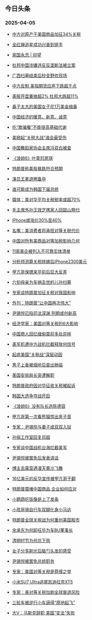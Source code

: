 ## 今日头条 
### 2025-04-05

+ [中方对原产于美国商品加征34%关税](https://www.toutiao.com/trending/7486747251386371625/%3Fcategory_name%3Dtopic_innerflow%26event_type%3Dhot_board%26log_pb%3D%257B%2522category_name%2522%253A%2522topic_innerflow%2522%252C%2522cluster_type%2522%253A%25222%2522%252C%2522enter_from%2522%253A%2522click_category%2522%252C%2522entrance_hotspot%2522%253A%2522outside%2522%252C%2522event_type%2522%253A%2522hot_board%2522%252C%2522hot_board_cluster_id%2522%253A%25227486747251386371625%2522%252C%2522hot_board_impr_id%2522%253A%252220250405001230CC01D45CCFE5BE5B39CF%2522%252C%2522jump_page%2522%253A%2522hot_board_page%2522%252C%2522location%2522%253A%2522news_hot_card%2522%252C%2522page_location%2522%253A%2522hot_board_page%2522%252C%2522rank%2522%253A%25221%2522%252C%2522source%2522%253A%2522trending_tab%2522%252C%2522style_id%2522%253A%252240132%2522%252C%2522title%2522%253A%2522%25E4%25B8%25AD%25E6%2596%25B9%25E5%25AF%25B9%25E5%258E%259F%25E4%25BA%25A7%25E4%25BA%258E%25E7%25BE%258E%25E5%259B%25BD%25E5%2595%2586%25E5%2593%2581%25E5%258A%25A0%25E5%25BE%258134%2525%25E5%2585%25B3%25E7%25A8%258E%2522%257D%26rank%3D1%26style_id%3D40132%26topic_id%3D7486747251386371625)

+ [全红婵追星成功兴奋到搓手](https://www.toutiao.com/trending/7488692367776727049/%3Fcategory_name%3Dtopic_innerflow%26event_type%3Dhot_board%26log_pb%3D%257B%2522category_name%2522%253A%2522topic_innerflow%2522%252C%2522cluster_type%2522%253A%25222%2522%252C%2522enter_from%2522%253A%2522click_category%2522%252C%2522entrance_hotspot%2522%253A%2522outside%2522%252C%2522event_type%2522%253A%2522hot_board%2522%252C%2522hot_board_cluster_id%2522%253A%25227488692367776727049%2522%252C%2522hot_board_impr_id%2522%253A%252220250405001230CC01D45CCFE5BE5B39CF%2522%252C%2522jump_page%2522%253A%2522hot_board_page%2522%252C%2522location%2522%253A%2522news_hot_card%2522%252C%2522page_location%2522%253A%2522hot_board_page%2522%252C%2522rank%2522%253A%25222%2522%252C%2522source%2522%253A%2522trending_tab%2522%252C%2522style_id%2522%253A%252240132%2522%252C%2522title%2522%253A%2522%25E5%2585%25A8%25E7%25BA%25A2%25E5%25A9%25B5%25E8%25BF%25BD%25E6%2598%259F%25E6%2588%2590%25E5%258A%259F%25E5%2585%25B4%25E5%25A5%258B%25E5%2588%25B0%25E6%2590%2593%25E6%2589%258B%2522%257D%26rank%3D2%26style_id%3D40132%26topic_id%3D7488692367776727049)

+ [家国永念 | 仰望](https://www.toutiao.com/article/7489367395778265611)

+ [杜邦中国涉嫌违反反垄断法被立案](https://www.toutiao.com/trending/7489426953875767332/%3Fcategory_name%3Dtopic_innerflow%26event_type%3Dhot_board%26log_pb%3D%257B%2522category_name%2522%253A%2522topic_innerflow%2522%252C%2522cluster_type%2522%253A%25222%2522%252C%2522enter_from%2522%253A%2522click_category%2522%252C%2522entrance_hotspot%2522%253A%2522outside%2522%252C%2522event_type%2522%253A%2522hot_board%2522%252C%2522hot_board_cluster_id%2522%253A%25227489426953875767332%2522%252C%2522hot_board_impr_id%2522%253A%252220250405001230CC01D45CCFE5BE5B39CF%2522%252C%2522jump_page%2522%253A%2522hot_board_page%2522%252C%2522location%2522%253A%2522news_hot_card%2522%252C%2522page_location%2522%253A%2522hot_board_page%2522%252C%2522rank%2522%253A%25224%2522%252C%2522source%2522%253A%2522trending_tab%2522%252C%2522style_id%2522%253A%252240132%2522%252C%2522title%2522%253A%2522%25E6%259D%259C%25E9%2582%25A6%25E4%25B8%25AD%25E5%259B%25BD%25E6%25B6%2589%25E5%25AB%258C%25E8%25BF%259D%25E5%258F%258D%25E5%258F%258D%25E5%259E%2584%25E6%2596%25AD%25E6%25B3%2595%25E8%25A2%25AB%25E7%25AB%258B%25E6%25A1%2588%2522%257D%26rank%3D4%26style_id%3D40132%26topic_id%3D7489426953875767332)

+ [广西扫墓结束后秒变野炊现场](https://www.toutiao.com/trending/7489374853041553417/%3Fcategory_name%3Dtopic_innerflow%26event_type%3Dhot_board%26log_pb%3D%257B%2522category_name%2522%253A%2522topic_innerflow%2522%252C%2522cluster_type%2522%253A%25226%2522%252C%2522enter_from%2522%253A%2522click_category%2522%252C%2522entrance_hotspot%2522%253A%2522outside%2522%252C%2522event_type%2522%253A%2522hot_board%2522%252C%2522hot_board_cluster_id%2522%253A%25227489374853041553417%2522%252C%2522hot_board_impr_id%2522%253A%252220250405001230CC01D45CCFE5BE5B39CF%2522%252C%2522jump_page%2522%253A%2522hot_board_page%2522%252C%2522location%2522%253A%2522news_hot_card%2522%252C%2522page_location%2522%253A%2522hot_board_page%2522%252C%2522rank%2522%253A%25225%2522%252C%2522source%2522%253A%2522trending_tab%2522%252C%2522style_id%2522%253A%252240132%2522%252C%2522title%2522%253A%2522%25E5%25B9%25BF%25E8%25A5%25BF%25E6%2589%25AB%25E5%25A2%2593%25E7%25BB%2593%25E6%259D%259F%25E5%2590%258E%25E7%25A7%2592%25E5%258F%2598%25E9%2587%258E%25E7%2582%258A%25E7%258E%25B0%25E5%259C%25BA%2522%257D%26rank%3D5%26style_id%3D40132%26topic_id%3D7489374853041553417)

+ [中方反制 美指期货应声下跌超千点](https://www.toutiao.com/trending/7489246361591070756/%3Fcategory_name%3Dtopic_innerflow%26event_type%3Dhot_board%26log_pb%3D%257B%2522category_name%2522%253A%2522topic_innerflow%2522%252C%2522cluster_type%2522%253A%25226%2522%252C%2522enter_from%2522%253A%2522click_category%2522%252C%2522entrance_hotspot%2522%253A%2522outside%2522%252C%2522event_type%2522%253A%2522hot_board%2522%252C%2522hot_board_cluster_id%2522%253A%25227489246361591070756%2522%252C%2522hot_board_impr_id%2522%253A%252220250405001230CC01D45CCFE5BE5B39CF%2522%252C%2522jump_page%2522%253A%2522hot_board_page%2522%252C%2522location%2522%253A%2522news_hot_card%2522%252C%2522page_location%2522%253A%2522hot_board_page%2522%252C%2522rank%2522%253A%25226%2522%252C%2522source%2522%253A%2522trending_tab%2522%252C%2522style_id%2522%253A%252240132%2522%252C%2522title%2522%253A%2522%25E4%25B8%25AD%25E6%2596%25B9%25E5%258F%258D%25E5%2588%25B6%2B%25E7%25BE%258E%25E6%258C%2587%25E6%259C%259F%25E8%25B4%25A7%25E5%25BA%2594%25E5%25A3%25B0%25E4%25B8%258B%25E8%25B7%258C%25E8%25B6%2585%25E5%258D%2583%25E7%2582%25B9%2522%257D%26rank%3D6%26style_id%3D40132%26topic_id%3D7489246361591070756)

+ [美股开盘重挫超2% 杜邦大跌超11%](https://www.toutiao.com/trending/7489451373482937883/%3Fcategory_name%3Dtopic_innerflow%26event_type%3Dhot_board%26log_pb%3D%257B%2522category_name%2522%253A%2522topic_innerflow%2522%252C%2522cluster_type%2522%253A%25222%2522%252C%2522enter_from%2522%253A%2522click_category%2522%252C%2522entrance_hotspot%2522%253A%2522outside%2522%252C%2522event_type%2522%253A%2522hot_board%2522%252C%2522hot_board_cluster_id%2522%253A%25227489451373482937883%2522%252C%2522hot_board_impr_id%2522%253A%252220250405001230CC01D45CCFE5BE5B39CF%2522%252C%2522jump_page%2522%253A%2522hot_board_page%2522%252C%2522location%2522%253A%2522news_hot_card%2522%252C%2522page_location%2522%253A%2522hot_board_page%2522%252C%2522rank%2522%253A%25227%2522%252C%2522source%2522%253A%2522trending_tab%2522%252C%2522style_id%2522%253A%252240132%2522%252C%2522title%2522%253A%2522%25E7%25BE%258E%25E8%2582%25A1%25E5%25BC%2580%25E7%259B%2598%25E9%2587%258D%25E6%258C%25AB%25E8%25B6%25852%2525%2B%25E6%259D%259C%25E9%2582%25A6%25E5%25A4%25A7%25E8%25B7%258C%25E8%25B6%258511%2525%2522%257D%26rank%3D7%26style_id%3D40132%26topic_id%3D7489451373482937883)

+ [鼻子太大的美国女子花1万美金缩鼻](https://www.toutiao.com/trending/7489430189177421874/%3Fcategory_name%3Dtopic_innerflow%26event_type%3Dhot_board%26log_pb%3D%257B%2522category_name%2522%253A%2522topic_innerflow%2522%252C%2522cluster_type%2522%253A%25226%2522%252C%2522enter_from%2522%253A%2522click_category%2522%252C%2522entrance_hotspot%2522%253A%2522outside%2522%252C%2522event_type%2522%253A%2522hot_board%2522%252C%2522hot_board_cluster_id%2522%253A%25227489430189177421874%2522%252C%2522hot_board_impr_id%2522%253A%252220250405001230CC01D45CCFE5BE5B39CF%2522%252C%2522jump_page%2522%253A%2522hot_board_page%2522%252C%2522location%2522%253A%2522news_hot_card%2522%252C%2522page_location%2522%253A%2522hot_board_page%2522%252C%2522rank%2522%253A%25228%2522%252C%2522source%2522%253A%2522trending_tab%2522%252C%2522style_id%2522%253A%252240132%2522%252C%2522title%2522%253A%2522%25E9%25BC%25BB%25E5%25AD%2590%25E5%25A4%25AA%25E5%25A4%25A7%25E7%259A%2584%25E7%25BE%258E%25E5%259B%25BD%25E5%25A5%25B3%25E5%25AD%2590%25E8%258A%25B11%25E4%25B8%2587%25E7%25BE%258E%25E9%2587%2591%25E7%25BC%25A9%25E9%25BC%25BB%2522%257D%26rank%3D8%26style_id%3D40132%26topic_id%3D7489430189177421874)

+ [中国经济的暖意、新意、诚意](https://www.toutiao.com/article/7489380159787647540)

+ [吃“欺骗餐”不能提高基础代谢](https://www.toutiao.com/trending/7489395569861853225/%3Fcategory_name%3Dtopic_innerflow%26event_type%3Dhot_board%26log_pb%3D%257B%2522category_name%2522%253A%2522topic_innerflow%2522%252C%2522cluster_type%2522%253A%25222%2522%252C%2522enter_from%2522%253A%2522click_category%2522%252C%2522entrance_hotspot%2522%253A%2522outside%2522%252C%2522event_type%2522%253A%2522hot_board%2522%252C%2522hot_board_cluster_id%2522%253A%25227489395569861853225%2522%252C%2522hot_board_impr_id%2522%253A%252220250405001230CC01D45CCFE5BE5B39CF%2522%252C%2522jump_page%2522%253A%2522hot_board_page%2522%252C%2522location%2522%253A%2522news_hot_card%2522%252C%2522page_location%2522%253A%2522hot_board_page%2522%252C%2522rank%2522%253A%252210%2522%252C%2522source%2522%253A%2522trending_tab%2522%252C%2522style_id%2522%253A%252240132%2522%252C%2522title%2522%253A%2522%25E5%2590%2583%25E2%2580%259C%25E6%25AC%25BA%25E9%25AA%2597%25E9%25A4%2590%25E2%2580%259D%25E4%25B8%258D%25E8%2583%25BD%25E6%258F%2590%25E9%25AB%2598%25E5%259F%25BA%25E7%25A1%2580%25E4%25BB%25A3%25E8%25B0%25A2%2522%257D%26rank%3D10%26style_id%3D40132%26topic_id%3D7489395569861853225)

+ [美掀起“关税大战”谁会最受伤](https://www.toutiao.com/trending/7489289928564543002/%3Fcategory_name%3Dtopic_innerflow%26event_type%3Dhot_board%26log_pb%3D%257B%2522category_name%2522%253A%2522topic_innerflow%2522%252C%2522cluster_type%2522%253A%252213%2522%252C%2522enter_from%2522%253A%2522click_category%2522%252C%2522entrance_hotspot%2522%253A%2522outside%2522%252C%2522event_type%2522%253A%2522hot_board%2522%252C%2522hot_board_cluster_id%2522%253A%25227489289928564543002%2522%252C%2522hot_board_impr_id%2522%253A%252220250405001230CC01D45CCFE5BE5B39CF%2522%252C%2522jump_page%2522%253A%2522hot_board_page%2522%252C%2522location%2522%253A%2522news_hot_card%2522%252C%2522page_location%2522%253A%2522hot_board_page%2522%252C%2522rank%2522%253A%252211%2522%252C%2522source%2522%253A%2522trending_tab%2522%252C%2522style_id%2522%253A%252240132%2522%252C%2522title%2522%253A%2522%25E7%25BE%258E%25E6%258E%2580%25E8%25B5%25B7%25E2%2580%259C%25E5%2585%25B3%25E7%25A8%258E%25E5%25A4%25A7%25E6%2588%2598%25E2%2580%259D%25E8%25B0%2581%25E4%25BC%259A%25E6%259C%2580%25E5%258F%2597%25E4%25BC%25A4%2522%257D%26rank%3D11%26style_id%3D40132%26topic_id%3D7489289928564543002)

+ [中国舞蹈家协会主席冯双白被查](https://www.toutiao.com/trending/7489444164942171674/%3Fcategory_name%3Dtopic_innerflow%26event_type%3Dhot_board%26log_pb%3D%257B%2522category_name%2522%253A%2522topic_innerflow%2522%252C%2522cluster_type%2522%253A%25225%2522%252C%2522enter_from%2522%253A%2522click_category%2522%252C%2522entrance_hotspot%2522%253A%2522outside%2522%252C%2522event_type%2522%253A%2522hot_board%2522%252C%2522hot_board_cluster_id%2522%253A%25227489444164942171674%2522%252C%2522hot_board_impr_id%2522%253A%252220250405001230CC01D45CCFE5BE5B39CF%2522%252C%2522jump_page%2522%253A%2522hot_board_page%2522%252C%2522location%2522%253A%2522news_hot_card%2522%252C%2522page_location%2522%253A%2522hot_board_page%2522%252C%2522rank%2522%253A%252212%2522%252C%2522source%2522%253A%2522trending_tab%2522%252C%2522style_id%2522%253A%252240132%2522%252C%2522title%2522%253A%2522%25E4%25B8%25AD%25E5%259B%25BD%25E8%2588%259E%25E8%25B9%2588%25E5%25AE%25B6%25E5%258D%258F%25E4%25BC%259A%25E4%25B8%25BB%25E5%25B8%25AD%25E5%2586%25AF%25E5%258F%258C%25E7%2599%25BD%25E8%25A2%25AB%25E6%259F%25A5%2522%257D%26rank%3D12%26style_id%3D40132%26topic_id%3D7489444164942171674)

+ [《浪姐6》叶童怼房琪](https://www.toutiao.com/trending/7488262051652616242/%3Fcategory_name%3Dtopic_innerflow%26event_type%3Dhot_board%26log_pb%3D%257B%2522category_name%2522%253A%2522topic_innerflow%2522%252C%2522cluster_type%2522%253A%25221%2522%252C%2522enter_from%2522%253A%2522click_category%2522%252C%2522entrance_hotspot%2522%253A%2522outside%2522%252C%2522event_type%2522%253A%2522hot_board%2522%252C%2522hot_board_cluster_id%2522%253A%25227488262051652616242%2522%252C%2522hot_board_impr_id%2522%253A%252220250405001230CC01D45CCFE5BE5B39CF%2522%252C%2522jump_page%2522%253A%2522hot_board_page%2522%252C%2522location%2522%253A%2522news_hot_card%2522%252C%2522page_location%2522%253A%2522hot_board_page%2522%252C%2522rank%2522%253A%252213%2522%252C%2522source%2522%253A%2522trending_tab%2522%252C%2522style_id%2522%253A%252240132%2522%252C%2522title%2522%253A%2522%25E3%2580%258A%25E6%25B5%25AA%25E5%25A7%25906%25E3%2580%258B%25E5%258F%25B6%25E7%25AB%25A5%25E6%2580%25BC%25E6%2588%25BF%25E7%2590%25AA%2522%257D%26rank%3D13%26style_id%3D40132%26topic_id%3D7488262051652616242)

+ [特朗普称美股暴跌符合预期](https://www.toutiao.com/trending/7489376864067177993/%3Fcategory_name%3Dtopic_innerflow%26event_type%3Dhot_board%26log_pb%3D%257B%2522category_name%2522%253A%2522topic_innerflow%2522%252C%2522cluster_type%2522%253A%25221%2522%252C%2522enter_from%2522%253A%2522click_category%2522%252C%2522entrance_hotspot%2522%253A%2522outside%2522%252C%2522event_type%2522%253A%2522hot_board%2522%252C%2522hot_board_cluster_id%2522%253A%25227489376864067177993%2522%252C%2522hot_board_impr_id%2522%253A%252220250405001230CC01D45CCFE5BE5B39CF%2522%252C%2522jump_page%2522%253A%2522hot_board_page%2522%252C%2522location%2522%253A%2522news_hot_card%2522%252C%2522page_location%2522%253A%2522hot_board_page%2522%252C%2522rank%2522%253A%252214%2522%252C%2522source%2522%253A%2522trending_tab%2522%252C%2522style_id%2522%253A%252240132%2522%252C%2522title%2522%253A%2522%25E7%2589%25B9%25E6%259C%2597%25E6%2599%25AE%25E7%25A7%25B0%25E7%25BE%258E%25E8%2582%25A1%25E6%259A%25B4%25E8%25B7%258C%25E7%25AC%25A6%25E5%2590%2588%25E9%25A2%2584%25E6%259C%259F%2522%257D%26rank%3D14%26style_id%3D40132%26topic_id%3D7489376864067177993)

+ [演员王冕退圈备孕](https://www.toutiao.com/trending/7489426252151947273/%3Fcategory_name%3Dtopic_innerflow%26event_type%3Dhot_board%26log_pb%3D%257B%2522category_name%2522%253A%2522topic_innerflow%2522%252C%2522cluster_type%2522%253A%25226%2522%252C%2522enter_from%2522%253A%2522click_category%2522%252C%2522entrance_hotspot%2522%253A%2522outside%2522%252C%2522event_type%2522%253A%2522hot_board%2522%252C%2522hot_board_cluster_id%2522%253A%25227489426252151947273%2522%252C%2522hot_board_impr_id%2522%253A%252220250405001230CC01D45CCFE5BE5B39CF%2522%252C%2522jump_page%2522%253A%2522hot_board_page%2522%252C%2522location%2522%253A%2522news_hot_card%2522%252C%2522page_location%2522%253A%2522hot_board_page%2522%252C%2522rank%2522%253A%252215%2522%252C%2522source%2522%253A%2522trending_tab%2522%252C%2522style_id%2522%253A%252240132%2522%252C%2522title%2522%253A%2522%25E6%25BC%2594%25E5%2591%2598%25E7%258E%258B%25E5%2586%2595%25E9%2580%2580%25E5%259C%2588%25E5%25A4%2587%25E5%25AD%2595%2522%257D%26rank%3D15%26style_id%3D40132%26topic_id%3D7489426252151947273)

+ [谁可能成为韩国下届总统](https://www.toutiao.com/trending/7489283301220470323/%3Fcategory_name%3Dtopic_innerflow%26event_type%3Dhot_board%26log_pb%3D%257B%2522category_name%2522%253A%2522topic_innerflow%2522%252C%2522cluster_type%2522%253A%25221%2522%252C%2522enter_from%2522%253A%2522click_category%2522%252C%2522entrance_hotspot%2522%253A%2522outside%2522%252C%2522event_type%2522%253A%2522hot_board%2522%252C%2522hot_board_cluster_id%2522%253A%25227489283301220470323%2522%252C%2522hot_board_impr_id%2522%253A%252220250405001230CC01D45CCFE5BE5B39CF%2522%252C%2522jump_page%2522%253A%2522hot_board_page%2522%252C%2522location%2522%253A%2522news_hot_card%2522%252C%2522page_location%2522%253A%2522hot_board_page%2522%252C%2522rank%2522%253A%252216%2522%252C%2522source%2522%253A%2522trending_tab%2522%252C%2522style_id%2522%253A%252240132%2522%252C%2522title%2522%253A%2522%25E8%25B0%2581%25E5%258F%25AF%25E8%2583%25BD%25E6%2588%2590%25E4%25B8%25BA%25E9%259F%25A9%25E5%259B%25BD%25E4%25B8%258B%25E5%25B1%258A%25E6%2580%25BB%25E7%25BB%259F%2522%257D%26rank%3D16%26style_id%3D40132%26topic_id%3D7489283301220470323)

+ [媒体：美对华平均关税税率或超70%](https://www.toutiao.com/trending/7489251098725830153/%3Fcategory_name%3Dtopic_innerflow%26event_type%3Dhot_board%26log_pb%3D%257B%2522category_name%2522%253A%2522topic_innerflow%2522%252C%2522cluster_type%2522%253A%25221%2522%252C%2522enter_from%2522%253A%2522click_category%2522%252C%2522entrance_hotspot%2522%253A%2522outside%2522%252C%2522event_type%2522%253A%2522hot_board%2522%252C%2522hot_board_cluster_id%2522%253A%25227489251098725830153%2522%252C%2522hot_board_impr_id%2522%253A%252220250405001230CC01D45CCFE5BE5B39CF%2522%252C%2522jump_page%2522%253A%2522hot_board_page%2522%252C%2522location%2522%253A%2522news_hot_card%2522%252C%2522page_location%2522%253A%2522hot_board_page%2522%252C%2522rank%2522%253A%252217%2522%252C%2522source%2522%253A%2522trending_tab%2522%252C%2522style_id%2522%253A%252240132%2522%252C%2522title%2522%253A%2522%25E5%25AA%2592%25E4%25BD%2593%25EF%25BC%259A%25E7%25BE%258E%25E5%25AF%25B9%25E5%258D%258E%25E5%25B9%25B3%25E5%259D%2587%25E5%2585%25B3%25E7%25A8%258E%25E7%25A8%258E%25E7%258E%2587%25E6%2588%2596%25E8%25B6%258570%2525%2522%257D%26rank%3D17%26style_id%3D40132%26topic_id%3D7489251098725830153)

+ [毛主席外孙王效芝携家人回韶山祭扫](https://www.toutiao.com/trending/7489163502855438373/%3Fcategory_name%3Dtopic_innerflow%26event_type%3Dhot_board%26log_pb%3D%257B%2522category_name%2522%253A%2522topic_innerflow%2522%252C%2522cluster_type%2522%253A%25220%2522%252C%2522enter_from%2522%253A%2522click_category%2522%252C%2522entrance_hotspot%2522%253A%2522outside%2522%252C%2522event_type%2522%253A%2522hot_board%2522%252C%2522hot_board_cluster_id%2522%253A%25227489163502855438373%2522%252C%2522hot_board_impr_id%2522%253A%252220250405001230CC01D45CCFE5BE5B39CF%2522%252C%2522jump_page%2522%253A%2522hot_board_page%2522%252C%2522location%2522%253A%2522news_hot_card%2522%252C%2522page_location%2522%253A%2522hot_board_page%2522%252C%2522rank%2522%253A%252218%2522%252C%2522source%2522%253A%2522trending_tab%2522%252C%2522style_id%2522%253A%252240132%2522%252C%2522title%2522%253A%2522%25E6%25AF%259B%25E4%25B8%25BB%25E5%25B8%25AD%25E5%25A4%2596%25E5%25AD%2599%25E7%258E%258B%25E6%2595%2588%25E8%258A%259D%25E6%2590%25BA%25E5%25AE%25B6%25E4%25BA%25BA%25E5%259B%259E%25E9%259F%25B6%25E5%25B1%25B1%25E7%25A5%25AD%25E6%2589%25AB%2522%257D%26rank%3D18%26style_id%3D40132%26topic_id%3D7489163502855438373)

+ [iPhone或涨价30%至40%](https://www.toutiao.com/trending/7488941311417417754/%3Fcategory_name%3Dtopic_innerflow%26event_type%3Dhot_board%26log_pb%3D%257B%2522category_name%2522%253A%2522topic_innerflow%2522%252C%2522cluster_type%2522%253A%25226%2522%252C%2522enter_from%2522%253A%2522click_category%2522%252C%2522entrance_hotspot%2522%253A%2522outside%2522%252C%2522event_type%2522%253A%2522hot_board%2522%252C%2522hot_board_cluster_id%2522%253A%25227488941311417417754%2522%252C%2522hot_board_impr_id%2522%253A%252220250405001230CC01D45CCFE5BE5B39CF%2522%252C%2522jump_page%2522%253A%2522hot_board_page%2522%252C%2522location%2522%253A%2522news_hot_card%2522%252C%2522page_location%2522%253A%2522hot_board_page%2522%252C%2522rank%2522%253A%252219%2522%252C%2522source%2522%253A%2522trending_tab%2522%252C%2522style_id%2522%253A%252240132%2522%252C%2522title%2522%253A%2522iPhone%25E6%2588%2596%25E6%25B6%25A8%25E4%25BB%25B730%2525%25E8%2587%25B340%2525%2522%257D%26rank%3D19%26style_id%3D40132%26topic_id%3D7488941311417417754)

+ [名嘴：美消费者将承担对等关税代价](https://www.toutiao.com/trending/7488573261589102604/%3Fcategory_name%3Dtopic_innerflow%26event_type%3Dhot_board%26log_pb%3D%257B%2522category_name%2522%253A%2522topic_innerflow%2522%252C%2522cluster_type%2522%253A%25226%2522%252C%2522enter_from%2522%253A%2522click_category%2522%252C%2522entrance_hotspot%2522%253A%2522outside%2522%252C%2522event_type%2522%253A%2522hot_board%2522%252C%2522hot_board_cluster_id%2522%253A%25227488573261589102604%2522%252C%2522hot_board_impr_id%2522%253A%252220250405001230CC01D45CCFE5BE5B39CF%2522%252C%2522jump_page%2522%253A%2522hot_board_page%2522%252C%2522location%2522%253A%2522news_hot_card%2522%252C%2522page_location%2522%253A%2522hot_board_page%2522%252C%2522rank%2522%253A%252220%2522%252C%2522source%2522%253A%2522trending_tab%2522%252C%2522style_id%2522%253A%252240132%2522%252C%2522title%2522%253A%2522%25E5%2590%258D%25E5%2598%25B4%25EF%25BC%259A%25E7%25BE%258E%25E6%25B6%2588%25E8%25B4%25B9%25E8%2580%2585%25E5%25B0%2586%25E6%2589%25BF%25E6%258B%2585%25E5%25AF%25B9%25E7%25AD%2589%25E5%2585%25B3%25E7%25A8%258E%25E4%25BB%25A3%25E4%25BB%25B7%2522%257D%26rank%3D20%26style_id%3D40132%26topic_id%3D7488573261589102604)

+ [中国对所有美商品对等加税影响几何](https://www.toutiao.com/trending/7489431477973683766/%3Fcategory_name%3Dtopic_innerflow%26event_type%3Dhot_board%26log_pb%3D%257B%2522category_name%2522%253A%2522topic_innerflow%2522%252C%2522cluster_type%2522%253A%252213%2522%252C%2522enter_from%2522%253A%2522click_category%2522%252C%2522entrance_hotspot%2522%253A%2522outside%2522%252C%2522event_type%2522%253A%2522hot_board%2522%252C%2522hot_board_cluster_id%2522%253A%25227489431477973683766%2522%252C%2522hot_board_impr_id%2522%253A%252220250405001230CC01D45CCFE5BE5B39CF%2522%252C%2522jump_page%2522%253A%2522hot_board_page%2522%252C%2522location%2522%253A%2522news_hot_card%2522%252C%2522page_location%2522%253A%2522hot_board_page%2522%252C%2522rank%2522%253A%252221%2522%252C%2522source%2522%253A%2522trending_tab%2522%252C%2522style_id%2522%253A%252240132%2522%252C%2522title%2522%253A%2522%25E4%25B8%25AD%25E5%259B%25BD%25E5%25AF%25B9%25E6%2589%2580%25E6%259C%2589%25E7%25BE%258E%25E5%2595%2586%25E5%2593%2581%25E5%25AF%25B9%25E7%25AD%2589%25E5%258A%25A0%25E7%25A8%258E%25E5%25BD%25B1%25E5%2593%258D%25E5%2587%25A0%25E4%25BD%2595%2522%257D%26rank%3D21%26style_id%3D40132%26topic_id%3D7489431477973683766)

+ [11家美企被列入不可靠实体清单](https://www.toutiao.com/trending/7489409136808037925/%3Fcategory_name%3Dtopic_innerflow%26event_type%3Dhot_board%26log_pb%3D%257B%2522category_name%2522%253A%2522topic_innerflow%2522%252C%2522cluster_type%2522%253A%25221%2522%252C%2522enter_from%2522%253A%2522click_category%2522%252C%2522entrance_hotspot%2522%253A%2522outside%2522%252C%2522event_type%2522%253A%2522hot_board%2522%252C%2522hot_board_cluster_id%2522%253A%25227489409136808037925%2522%252C%2522hot_board_impr_id%2522%253A%252220250405001230CC01D45CCFE5BE5B39CF%2522%252C%2522jump_page%2522%253A%2522hot_board_page%2522%252C%2522location%2522%253A%2522news_hot_card%2522%252C%2522page_location%2522%253A%2522hot_board_page%2522%252C%2522rank%2522%253A%252222%2522%252C%2522source%2522%253A%2522trending_tab%2522%252C%2522style_id%2522%253A%252240132%2522%252C%2522title%2522%253A%252211%25E5%25AE%25B6%25E7%25BE%258E%25E4%25BC%2581%25E8%25A2%25AB%25E5%2588%2597%25E5%2585%25A5%25E4%25B8%258D%25E5%258F%25AF%25E9%259D%25A0%25E5%25AE%259E%25E4%25BD%2593%25E6%25B8%2585%25E5%258D%2595%2522%257D%26rank%3D22%26style_id%3D40132%26topic_id%3D7489409136808037925)

+ [分析师测算关税转嫁后iPhone2300美元](https://www.toutiao.com/trending/7489357521291968523/%3Fcategory_name%3Dtopic_innerflow%26event_type%3Dhot_board%26log_pb%3D%257B%2522category_name%2522%253A%2522topic_innerflow%2522%252C%2522cluster_type%2522%253A%25226%2522%252C%2522enter_from%2522%253A%2522click_category%2522%252C%2522entrance_hotspot%2522%253A%2522outside%2522%252C%2522event_type%2522%253A%2522hot_board%2522%252C%2522hot_board_cluster_id%2522%253A%25227489357521291968523%2522%252C%2522hot_board_impr_id%2522%253A%252220250405001230CC01D45CCFE5BE5B39CF%2522%252C%2522jump_page%2522%253A%2522hot_board_page%2522%252C%2522location%2522%253A%2522news_hot_card%2522%252C%2522page_location%2522%253A%2522hot_board_page%2522%252C%2522rank%2522%253A%252223%2522%252C%2522source%2522%253A%2522trending_tab%2522%252C%2522style_id%2522%253A%252240132%2522%252C%2522title%2522%253A%2522%25E5%2588%2586%25E6%259E%2590%25E5%25B8%2588%25E6%25B5%258B%25E7%25AE%2597%25E5%2585%25B3%25E7%25A8%258E%25E8%25BD%25AC%25E5%25AB%2581%25E5%2590%258EiPhone2300%25E7%25BE%258E%25E5%2585%2583%2522%257D%26rank%3D23%26style_id%3D40132%26topic_id%3D7489357521291968523)

+ [甲亢哥保镖来华前后巨大反差](https://www.toutiao.com/trending/7488659587123101746/%3Fcategory_name%3Dtopic_innerflow%26event_type%3Dhot_board%26log_pb%3D%257B%2522category_name%2522%253A%2522topic_innerflow%2522%252C%2522cluster_type%2522%253A%25226%2522%252C%2522enter_from%2522%253A%2522click_category%2522%252C%2522entrance_hotspot%2522%253A%2522outside%2522%252C%2522event_type%2522%253A%2522hot_board%2522%252C%2522hot_board_cluster_id%2522%253A%25227488659587123101746%2522%252C%2522hot_board_impr_id%2522%253A%252220250405001230CC01D45CCFE5BE5B39CF%2522%252C%2522jump_page%2522%253A%2522hot_board_page%2522%252C%2522location%2522%253A%2522news_hot_card%2522%252C%2522page_location%2522%253A%2522hot_board_page%2522%252C%2522rank%2522%253A%252224%2522%252C%2522source%2522%253A%2522trending_tab%2522%252C%2522style_id%2522%253A%252240132%2522%252C%2522title%2522%253A%2522%25E7%2594%25B2%25E4%25BA%25A2%25E5%2593%25A5%25E4%25BF%259D%25E9%2595%2596%25E6%259D%25A5%25E5%258D%258E%25E5%2589%258D%25E5%2590%258E%25E5%25B7%25A8%25E5%25A4%25A7%25E5%258F%258D%25E5%25B7%25AE%2522%257D%26rank%3D24%26style_id%3D40132%26topic_id%3D7488659587123101746)

+ [六旬母亲为车祸去世的儿孙扫墓](https://www.toutiao.com/trending/7488928191705448474/%3Fcategory_name%3Dtopic_innerflow%26event_type%3Dhot_board%26log_pb%3D%257B%2522category_name%2522%253A%2522topic_innerflow%2522%252C%2522cluster_type%2522%253A%25226%2522%252C%2522enter_from%2522%253A%2522click_category%2522%252C%2522entrance_hotspot%2522%253A%2522outside%2522%252C%2522event_type%2522%253A%2522hot_board%2522%252C%2522hot_board_cluster_id%2522%253A%25227488928191705448474%2522%252C%2522hot_board_impr_id%2522%253A%252220250405001230CC01D45CCFE5BE5B39CF%2522%252C%2522jump_page%2522%253A%2522hot_board_page%2522%252C%2522location%2522%253A%2522news_hot_card%2522%252C%2522page_location%2522%253A%2522hot_board_page%2522%252C%2522rank%2522%253A%252225%2522%252C%2522source%2522%253A%2522trending_tab%2522%252C%2522style_id%2522%253A%252240132%2522%252C%2522title%2522%253A%2522%25E5%2585%25AD%25E6%2597%25AC%25E6%25AF%258D%25E4%25BA%25B2%25E4%25B8%25BA%25E8%25BD%25A6%25E7%25A5%25B8%25E5%258E%25BB%25E4%25B8%2596%25E7%259A%2584%25E5%2584%25BF%25E5%25AD%2599%25E6%2589%25AB%25E5%25A2%2593%2522%257D%26rank%3D25%26style_id%3D40132%26topic_id%3D7488928191705448474)

+ [专家谈特朗普加征关税对我国影响](https://www.toutiao.com/trending/7489297056817745444/%3Fcategory_name%3Dtopic_innerflow%26event_type%3Dhot_board%26log_pb%3D%257B%2522category_name%2522%253A%2522topic_innerflow%2522%252C%2522cluster_type%2522%253A%252213%2522%252C%2522enter_from%2522%253A%2522click_category%2522%252C%2522entrance_hotspot%2522%253A%2522outside%2522%252C%2522event_type%2522%253A%2522hot_board%2522%252C%2522hot_board_cluster_id%2522%253A%25227489297056817745444%2522%252C%2522hot_board_impr_id%2522%253A%252220250405001230CC01D45CCFE5BE5B39CF%2522%252C%2522jump_page%2522%253A%2522hot_board_page%2522%252C%2522location%2522%253A%2522news_hot_card%2522%252C%2522page_location%2522%253A%2522hot_board_page%2522%252C%2522rank%2522%253A%252226%2522%252C%2522source%2522%253A%2522trending_tab%2522%252C%2522style_id%2522%253A%252240132%2522%252C%2522title%2522%253A%2522%25E4%25B8%2593%25E5%25AE%25B6%25E8%25B0%2588%25E7%2589%25B9%25E6%259C%2597%25E6%2599%25AE%25E5%258A%25A0%25E5%25BE%2581%25E5%2585%25B3%25E7%25A8%258E%25E5%25AF%25B9%25E6%2588%2591%25E5%259B%25BD%25E5%25BD%25B1%25E5%2593%258D%2522%257D%26rank%3D26%26style_id%3D40132%26topic_id%3D7489297056817745444)

+ [外刊：特朗普“让中国再次伟大”](https://www.toutiao.com/trending/7489116644829495323/%3Fcategory_name%3Dtopic_innerflow%26event_type%3Dhot_board%26log_pb%3D%257B%2522category_name%2522%253A%2522topic_innerflow%2522%252C%2522cluster_type%2522%253A%25226%2522%252C%2522enter_from%2522%253A%2522click_category%2522%252C%2522entrance_hotspot%2522%253A%2522outside%2522%252C%2522event_type%2522%253A%2522hot_board%2522%252C%2522hot_board_cluster_id%2522%253A%25227489116644829495323%2522%252C%2522hot_board_impr_id%2522%253A%252220250405001230CC01D45CCFE5BE5B39CF%2522%252C%2522jump_page%2522%253A%2522hot_board_page%2522%252C%2522location%2522%253A%2522news_hot_card%2522%252C%2522page_location%2522%253A%2522hot_board_page%2522%252C%2522rank%2522%253A%252227%2522%252C%2522source%2522%253A%2522trending_tab%2522%252C%2522style_id%2522%253A%252240132%2522%252C%2522title%2522%253A%2522%25E5%25A4%2596%25E5%2588%258A%25EF%25BC%259A%25E7%2589%25B9%25E6%259C%2597%25E6%2599%25AE%25E2%2580%259C%25E8%25AE%25A9%25E4%25B8%25AD%25E5%259B%25BD%25E5%2586%258D%25E6%25AC%25A1%25E4%25BC%259F%25E5%25A4%25A7%25E2%2580%259D%2522%257D%26rank%3D27%26style_id%3D40132%26topic_id%3D7489116644829495323)

+ [尹锡悦已陷司法深渊 刑期或创新高](https://www.toutiao.com/trending/7489282814911942154/%3Fcategory_name%3Dtopic_innerflow%26event_type%3Dhot_board%26log_pb%3D%257B%2522category_name%2522%253A%2522topic_innerflow%2522%252C%2522cluster_type%2522%253A%25221%2522%252C%2522enter_from%2522%253A%2522click_category%2522%252C%2522entrance_hotspot%2522%253A%2522outside%2522%252C%2522event_type%2522%253A%2522hot_board%2522%252C%2522hot_board_cluster_id%2522%253A%25227489282814911942154%2522%252C%2522hot_board_impr_id%2522%253A%252220250405001230CC01D45CCFE5BE5B39CF%2522%252C%2522jump_page%2522%253A%2522hot_board_page%2522%252C%2522location%2522%253A%2522news_hot_card%2522%252C%2522page_location%2522%253A%2522hot_board_page%2522%252C%2522rank%2522%253A%252228%2522%252C%2522source%2522%253A%2522trending_tab%2522%252C%2522style_id%2522%253A%252240132%2522%252C%2522title%2522%253A%2522%25E5%25B0%25B9%25E9%2594%25A1%25E6%2582%25A6%25E5%25B7%25B2%25E9%2599%25B7%25E5%258F%25B8%25E6%25B3%2595%25E6%25B7%25B1%25E6%25B8%258A%2B%25E5%2588%2591%25E6%259C%259F%25E6%2588%2596%25E5%2588%259B%25E6%2596%25B0%25E9%25AB%2598%2522%257D%26rank%3D28%26style_id%3D40132%26topic_id%3D7489282814911942154)

+ [经济学家：美国对等关税的6大影响](https://www.toutiao.com/trending/7489406819845017114/%3Fcategory_name%3Dtopic_innerflow%26event_type%3Dhot_board%26log_pb%3D%257B%2522category_name%2522%253A%2522topic_innerflow%2522%252C%2522cluster_type%2522%253A%252213%2522%252C%2522enter_from%2522%253A%2522click_category%2522%252C%2522entrance_hotspot%2522%253A%2522outside%2522%252C%2522event_type%2522%253A%2522hot_board%2522%252C%2522hot_board_cluster_id%2522%253A%25227489406819845017114%2522%252C%2522hot_board_impr_id%2522%253A%252220250405001230CC01D45CCFE5BE5B39CF%2522%252C%2522jump_page%2522%253A%2522hot_board_page%2522%252C%2522location%2522%253A%2522news_hot_card%2522%252C%2522page_location%2522%253A%2522hot_board_page%2522%252C%2522rank%2522%253A%252229%2522%252C%2522source%2522%253A%2522trending_tab%2522%252C%2522style_id%2522%253A%252240132%2522%252C%2522title%2522%253A%2522%25E7%25BB%258F%25E6%25B5%258E%25E5%25AD%25A6%25E5%25AE%25B6%25EF%25BC%259A%25E7%25BE%258E%25E5%259B%25BD%25E5%25AF%25B9%25E7%25AD%2589%25E5%2585%25B3%25E7%25A8%258E%25E7%259A%25846%25E5%25A4%25A7%25E5%25BD%25B1%25E5%2593%258D%2522%257D%26rank%3D29%26style_id%3D40132%26topic_id%3D7489406819845017114)

+ [中国商人回忆缅甸震前多处异样](https://www.toutiao.com/trending/7489415231957975078/%3Fcategory_name%3Dtopic_innerflow%26event_type%3Dhot_board%26log_pb%3D%257B%2522category_name%2522%253A%2522topic_innerflow%2522%252C%2522cluster_type%2522%253A%25222%2522%252C%2522enter_from%2522%253A%2522click_category%2522%252C%2522entrance_hotspot%2522%253A%2522outside%2522%252C%2522event_type%2522%253A%2522hot_board%2522%252C%2522hot_board_cluster_id%2522%253A%25227489415231957975078%2522%252C%2522hot_board_impr_id%2522%253A%252220250405001230CC01D45CCFE5BE5B39CF%2522%252C%2522jump_page%2522%253A%2522hot_board_page%2522%252C%2522location%2522%253A%2522news_hot_card%2522%252C%2522page_location%2522%253A%2522hot_board_page%2522%252C%2522rank%2522%253A%252230%2522%252C%2522source%2522%253A%2522trending_tab%2522%252C%2522style_id%2522%253A%252240132%2522%252C%2522title%2522%253A%2522%25E4%25B8%25AD%25E5%259B%25BD%25E5%2595%2586%25E4%25BA%25BA%25E5%259B%259E%25E5%25BF%2586%25E7%25BC%2585%25E7%2594%25B8%25E9%259C%2587%25E5%2589%258D%25E5%25A4%259A%25E5%25A4%2584%25E5%25BC%2582%25E6%25A0%25B7%2522%257D%26rank%3D30%26style_id%3D40132%26topic_id%3D7489415231957975078)

+ [美军机遭中方战机拦截释放何信号](https://www.toutiao.com/trending/7489357313577324082/%3Fcategory_name%3Dtopic_innerflow%26event_type%3Dhot_board%26log_pb%3D%257B%2522category_name%2522%253A%2522topic_innerflow%2522%252C%2522cluster_type%2522%253A%252213%2522%252C%2522enter_from%2522%253A%2522click_category%2522%252C%2522entrance_hotspot%2522%253A%2522outside%2522%252C%2522event_type%2522%253A%2522hot_board%2522%252C%2522hot_board_cluster_id%2522%253A%25227489357313577324082%2522%252C%2522hot_board_impr_id%2522%253A%252220250405001230CC01D45CCFE5BE5B39CF%2522%252C%2522jump_page%2522%253A%2522hot_board_page%2522%252C%2522location%2522%253A%2522news_hot_card%2522%252C%2522page_location%2522%253A%2522hot_board_page%2522%252C%2522rank%2522%253A%252231%2522%252C%2522source%2522%253A%2522trending_tab%2522%252C%2522style_id%2522%253A%252240132%2522%252C%2522title%2522%253A%2522%25E7%25BE%258E%25E5%2586%259B%25E6%259C%25BA%25E9%2581%25AD%25E4%25B8%25AD%25E6%2596%25B9%25E6%2588%2598%25E6%259C%25BA%25E6%258B%25A6%25E6%2588%25AA%25E9%2587%258A%25E6%2594%25BE%25E4%25BD%2595%25E4%25BF%25A1%25E5%258F%25B7%2522%257D%26rank%3D31%26style_id%3D40132%26topic_id%3D7489357313577324082)

+ [起底美国“关税战”深层动因](https://www.toutiao.com/trending/7489403995945963059/%3Fcategory_name%3Dtopic_innerflow%26event_type%3Dhot_board%26log_pb%3D%257B%2522category_name%2522%253A%2522topic_innerflow%2522%252C%2522cluster_type%2522%253A%252213%2522%252C%2522enter_from%2522%253A%2522click_category%2522%252C%2522entrance_hotspot%2522%253A%2522outside%2522%252C%2522event_type%2522%253A%2522hot_board%2522%252C%2522hot_board_cluster_id%2522%253A%25227489403995945963059%2522%252C%2522hot_board_impr_id%2522%253A%252220250405001230CC01D45CCFE5BE5B39CF%2522%252C%2522jump_page%2522%253A%2522hot_board_page%2522%252C%2522location%2522%253A%2522news_hot_card%2522%252C%2522page_location%2522%253A%2522hot_board_page%2522%252C%2522rank%2522%253A%252232%2522%252C%2522source%2522%253A%2522trending_tab%2522%252C%2522style_id%2522%253A%252240132%2522%252C%2522title%2522%253A%2522%25E8%25B5%25B7%25E5%25BA%2595%25E7%25BE%258E%25E5%259B%25BD%25E2%2580%259C%25E5%2585%25B3%25E7%25A8%258E%25E6%2588%2598%25E2%2580%259D%25E6%25B7%25B1%25E5%25B1%2582%25E5%258A%25A8%25E5%259B%25A0%2522%257D%26rank%3D32%26style_id%3D40132%26topic_id%3D7489403995945963059)

+ [男子上香被烟呛后查出肺癌](https://www.toutiao.com/trending/7489315207229423626/%3Fcategory_name%3Dtopic_innerflow%26event_type%3Dhot_board%26log_pb%3D%257B%2522category_name%2522%253A%2522topic_innerflow%2522%252C%2522cluster_type%2522%253A%25220%2522%252C%2522enter_from%2522%253A%2522click_category%2522%252C%2522entrance_hotspot%2522%253A%2522outside%2522%252C%2522event_type%2522%253A%2522hot_board%2522%252C%2522hot_board_cluster_id%2522%253A%25227489315207229423626%2522%252C%2522hot_board_impr_id%2522%253A%252220250405001230CC01D45CCFE5BE5B39CF%2522%252C%2522jump_page%2522%253A%2522hot_board_page%2522%252C%2522location%2522%253A%2522news_hot_card%2522%252C%2522page_location%2522%253A%2522hot_board_page%2522%252C%2522rank%2522%253A%252233%2522%252C%2522source%2522%253A%2522trending_tab%2522%252C%2522style_id%2522%253A%252240132%2522%252C%2522title%2522%253A%2522%25E7%2594%25B7%25E5%25AD%2590%25E4%25B8%258A%25E9%25A6%2599%25E8%25A2%25AB%25E7%2583%259F%25E5%2591%259B%25E5%2590%258E%25E6%259F%25A5%25E5%2587%25BA%25E8%2582%25BA%25E7%2599%258C%2522%257D%26rank%3D33%26style_id%3D40132%26topic_id%3D7489315207229423626)

+ [美国安局局长突遭解职](https://www.toutiao.com/trending/7489458896034303525/%3Fcategory_name%3Dtopic_innerflow%26event_type%3Dhot_board%26log_pb%3D%257B%2522category_name%2522%253A%2522topic_innerflow%2522%252C%2522cluster_type%2522%253A%25222%2522%252C%2522enter_from%2522%253A%2522click_category%2522%252C%2522entrance_hotspot%2522%253A%2522outside%2522%252C%2522event_type%2522%253A%2522hot_board%2522%252C%2522hot_board_cluster_id%2522%253A%25227489458896034303525%2522%252C%2522hot_board_impr_id%2522%253A%252220250405001230CC01D45CCFE5BE5B39CF%2522%252C%2522jump_page%2522%253A%2522hot_board_page%2522%252C%2522location%2522%253A%2522news_hot_card%2522%252C%2522page_location%2522%253A%2522hot_board_page%2522%252C%2522rank%2522%253A%252234%2522%252C%2522source%2522%253A%2522trending_tab%2522%252C%2522style_id%2522%253A%252240132%2522%252C%2522title%2522%253A%2522%25E7%25BE%258E%25E5%259B%25BD%25E5%25AE%2589%25E5%25B1%2580%25E5%25B1%2580%25E9%2595%25BF%25E7%25AA%2581%25E9%2581%25AD%25E8%25A7%25A3%25E8%2581%258C%2522%257D%26rank%3D34%26style_id%3D40132%26topic_id%3D7489458896034303525)

+ [特朗普政府因对华征收关税被起诉](https://www.toutiao.com/trending/7489257300838845962/%3Fcategory_name%3Dtopic_innerflow%26event_type%3Dhot_board%26log_pb%3D%257B%2522category_name%2522%253A%2522topic_innerflow%2522%252C%2522cluster_type%2522%253A%25222%2522%252C%2522enter_from%2522%253A%2522click_category%2522%252C%2522entrance_hotspot%2522%253A%2522outside%2522%252C%2522event_type%2522%253A%2522hot_board%2522%252C%2522hot_board_cluster_id%2522%253A%25227489257300838845962%2522%252C%2522hot_board_impr_id%2522%253A%252220250405001230CC01D45CCFE5BE5B39CF%2522%252C%2522jump_page%2522%253A%2522hot_board_page%2522%252C%2522location%2522%253A%2522news_hot_card%2522%252C%2522page_location%2522%253A%2522hot_board_page%2522%252C%2522rank%2522%253A%252235%2522%252C%2522source%2522%253A%2522trending_tab%2522%252C%2522style_id%2522%253A%252240132%2522%252C%2522title%2522%253A%2522%25E7%2589%25B9%25E6%259C%2597%25E6%2599%25AE%25E6%2594%25BF%25E5%25BA%259C%25E5%259B%25A0%25E5%25AF%25B9%25E5%258D%258E%25E5%25BE%2581%25E6%2594%25B6%25E5%2585%25B3%25E7%25A8%258E%25E8%25A2%25AB%25E8%25B5%25B7%25E8%25AF%2589%2522%257D%26rank%3D35%26style_id%3D40132%26topic_id%3D7489257300838845962)

+ [韩国大选争夺战开启](https://www.toutiao.com/trending/7489281309198634505/%3Fcategory_name%3Dtopic_innerflow%26event_type%3Dhot_board%26log_pb%3D%257B%2522category_name%2522%253A%2522topic_innerflow%2522%252C%2522cluster_type%2522%253A%25221%2522%252C%2522enter_from%2522%253A%2522click_category%2522%252C%2522entrance_hotspot%2522%253A%2522outside%2522%252C%2522event_type%2522%253A%2522hot_board%2522%252C%2522hot_board_cluster_id%2522%253A%25227489281309198634505%2522%252C%2522hot_board_impr_id%2522%253A%252220250405001230CC01D45CCFE5BE5B39CF%2522%252C%2522jump_page%2522%253A%2522hot_board_page%2522%252C%2522location%2522%253A%2522news_hot_card%2522%252C%2522page_location%2522%253A%2522hot_board_page%2522%252C%2522rank%2522%253A%252236%2522%252C%2522source%2522%253A%2522trending_tab%2522%252C%2522style_id%2522%253A%252240132%2522%252C%2522title%2522%253A%2522%25E9%259F%25A9%25E5%259B%25BD%25E5%25A4%25A7%25E9%2580%2589%25E4%25BA%2589%25E5%25A4%25BA%25E6%2588%2598%25E5%25BC%2580%25E5%2590%25AF%2522%257D%26rank%3D36%26style_id%3D40132%26topic_id%3D7489281309198634505)

+ [《浪姐6》没有队长选陈德容](https://www.toutiao.com/trending/7488672205736706074/%3Fcategory_name%3Dtopic_innerflow%26event_type%3Dhot_board%26log_pb%3D%257B%2522category_name%2522%253A%2522topic_innerflow%2522%252C%2522cluster_type%2522%253A%25226%2522%252C%2522enter_from%2522%253A%2522click_category%2522%252C%2522entrance_hotspot%2522%253A%2522outside%2522%252C%2522event_type%2522%253A%2522hot_board%2522%252C%2522hot_board_cluster_id%2522%253A%25227488672205736706074%2522%252C%2522hot_board_impr_id%2522%253A%252220250405001230CC01D45CCFE5BE5B39CF%2522%252C%2522jump_page%2522%253A%2522hot_board_page%2522%252C%2522location%2522%253A%2522news_hot_card%2522%252C%2522page_location%2522%253A%2522hot_board_page%2522%252C%2522rank%2522%253A%252237%2522%252C%2522source%2522%253A%2522trending_tab%2522%252C%2522style_id%2522%253A%252240132%2522%252C%2522title%2522%253A%2522%25E3%2580%258A%25E6%25B5%25AA%25E5%25A7%25906%25E3%2580%258B%25E6%25B2%25A1%25E6%259C%2589%25E9%2598%259F%25E9%2595%25BF%25E9%2580%2589%25E9%2599%2588%25E5%25BE%25B7%25E5%25AE%25B9%2522%257D%26rank%3D37%26style_id%3D40132%26topic_id%3D7488672205736706074)

+ [甲亢哥第一次看熊猫惊出夹子音](https://www.toutiao.com/trending/7489042695894073353/%3Fcategory_name%3Dtopic_innerflow%26event_type%3Dhot_board%26log_pb%3D%257B%2522category_name%2522%253A%2522topic_innerflow%2522%252C%2522cluster_type%2522%253A%25222%2522%252C%2522enter_from%2522%253A%2522click_category%2522%252C%2522entrance_hotspot%2522%253A%2522outside%2522%252C%2522event_type%2522%253A%2522hot_board%2522%252C%2522hot_board_cluster_id%2522%253A%25227489042695894073353%2522%252C%2522hot_board_impr_id%2522%253A%252220250405001230CC01D45CCFE5BE5B39CF%2522%252C%2522jump_page%2522%253A%2522hot_board_page%2522%252C%2522location%2522%253A%2522news_hot_card%2522%252C%2522page_location%2522%253A%2522hot_board_page%2522%252C%2522rank%2522%253A%252238%2522%252C%2522source%2522%253A%2522trending_tab%2522%252C%2522style_id%2522%253A%252240132%2522%252C%2522title%2522%253A%2522%25E7%2594%25B2%25E4%25BA%25A2%25E5%2593%25A5%25E7%25AC%25AC%25E4%25B8%2580%25E6%25AC%25A1%25E7%259C%258B%25E7%2586%258A%25E7%258C%25AB%25E6%2583%258A%25E5%2587%25BA%25E5%25A4%25B9%25E5%25AD%2590%25E9%259F%25B3%2522%257D%26rank%3D38%26style_id%3D40132%26topic_id%3D7489042695894073353)

+ [专家：尹锡悦与妻子或双双入狱](https://www.toutiao.com/trending/7489349996240703030/%3Fcategory_name%3Dtopic_innerflow%26event_type%3Dhot_board%26log_pb%3D%257B%2522category_name%2522%253A%2522topic_innerflow%2522%252C%2522cluster_type%2522%253A%252213%2522%252C%2522enter_from%2522%253A%2522click_category%2522%252C%2522entrance_hotspot%2522%253A%2522outside%2522%252C%2522event_type%2522%253A%2522hot_board%2522%252C%2522hot_board_cluster_id%2522%253A%25227489349996240703030%2522%252C%2522hot_board_impr_id%2522%253A%252220250405001230CC01D45CCFE5BE5B39CF%2522%252C%2522jump_page%2522%253A%2522hot_board_page%2522%252C%2522location%2522%253A%2522news_hot_card%2522%252C%2522page_location%2522%253A%2522hot_board_page%2522%252C%2522rank%2522%253A%252239%2522%252C%2522source%2522%253A%2522trending_tab%2522%252C%2522style_id%2522%253A%252240132%2522%252C%2522title%2522%253A%2522%25E4%25B8%2593%25E5%25AE%25B6%25EF%25BC%259A%25E5%25B0%25B9%25E9%2594%25A1%25E6%2582%25A6%25E4%25B8%258E%25E5%25A6%25BB%25E5%25AD%2590%25E6%2588%2596%25E5%258F%258C%25E5%258F%258C%25E5%2585%25A5%25E7%258B%25B1%2522%257D%26rank%3D39%26style_id%3D40132%26topic_id%3D7489349996240703030)

+ [孙俪工作室回复邓超](https://www.toutiao.com/trending/7488938402755182603/%3Fcategory_name%3Dtopic_innerflow%26event_type%3Dhot_board%26log_pb%3D%257B%2522category_name%2522%253A%2522topic_innerflow%2522%252C%2522cluster_type%2522%253A%25226%2522%252C%2522enter_from%2522%253A%2522click_category%2522%252C%2522entrance_hotspot%2522%253A%2522outside%2522%252C%2522event_type%2522%253A%2522hot_board%2522%252C%2522hot_board_cluster_id%2522%253A%25227488938402755182603%2522%252C%2522hot_board_impr_id%2522%253A%252220250405001230CC01D45CCFE5BE5B39CF%2522%252C%2522jump_page%2522%253A%2522hot_board_page%2522%252C%2522location%2522%253A%2522news_hot_card%2522%252C%2522page_location%2522%253A%2522hot_board_page%2522%252C%2522rank%2522%253A%252240%2522%252C%2522source%2522%253A%2522trending_tab%2522%252C%2522style_id%2522%253A%252240132%2522%252C%2522title%2522%253A%2522%25E5%25AD%2599%25E4%25BF%25AA%25E5%25B7%25A5%25E4%25BD%259C%25E5%25AE%25A4%25E5%259B%259E%25E5%25A4%258D%25E9%2582%2593%25E8%25B6%2585%2522%257D%26rank%3D40%26style_id%3D40132%26topic_id%3D7488938402755182603)

+ [专家谈中国战机台海拦截美军](https://www.toutiao.com/trending/7489435855669431847/%3Fcategory_name%3Dtopic_innerflow%26event_type%3Dhot_board%26log_pb%3D%257B%2522category_name%2522%253A%2522topic_innerflow%2522%252C%2522cluster_type%2522%253A%252213%2522%252C%2522enter_from%2522%253A%2522click_category%2522%252C%2522entrance_hotspot%2522%253A%2522outside%2522%252C%2522event_type%2522%253A%2522hot_board%2522%252C%2522hot_board_cluster_id%2522%253A%25227489435855669431847%2522%252C%2522hot_board_impr_id%2522%253A%252220250405001230CC01D45CCFE5BE5B39CF%2522%252C%2522jump_page%2522%253A%2522hot_board_page%2522%252C%2522location%2522%253A%2522news_hot_card%2522%252C%2522page_location%2522%253A%2522hot_board_page%2522%252C%2522rank%2522%253A%252241%2522%252C%2522source%2522%253A%2522trending_tab%2522%252C%2522style_id%2522%253A%252240132%2522%252C%2522title%2522%253A%2522%25E4%25B8%2593%25E5%25AE%25B6%25E8%25B0%2588%25E4%25B8%25AD%25E5%259B%25BD%25E6%2588%2598%25E6%259C%25BA%25E5%258F%25B0%25E6%25B5%25B7%25E6%258B%25A6%25E6%2588%25AA%25E7%25BE%258E%25E5%2586%259B%2522%257D%26rank%3D41%26style_id%3D40132%26topic_id%3D7489435855669431847)

+ [尹锡悦被罢免后发表讲话](https://www.toutiao.com/trending/7489319427125841459/%3Fcategory_name%3Dtopic_innerflow%26event_type%3Dhot_board%26log_pb%3D%257B%2522category_name%2522%253A%2522topic_innerflow%2522%252C%2522cluster_type%2522%253A%25222%2522%252C%2522enter_from%2522%253A%2522click_category%2522%252C%2522entrance_hotspot%2522%253A%2522outside%2522%252C%2522event_type%2522%253A%2522hot_board%2522%252C%2522hot_board_cluster_id%2522%253A%25227489319427125841459%2522%252C%2522hot_board_impr_id%2522%253A%252220250405001230CC01D45CCFE5BE5B39CF%2522%252C%2522jump_page%2522%253A%2522hot_board_page%2522%252C%2522location%2522%253A%2522news_hot_card%2522%252C%2522page_location%2522%253A%2522hot_board_page%2522%252C%2522rank%2522%253A%252242%2522%252C%2522source%2522%253A%2522trending_tab%2522%252C%2522style_id%2522%253A%252240132%2522%252C%2522title%2522%253A%2522%25E5%25B0%25B9%25E9%2594%25A1%25E6%2582%25A6%25E8%25A2%25AB%25E7%25BD%25A2%25E5%2585%258D%25E5%2590%258E%25E5%258F%2591%25E8%25A1%25A8%25E8%25AE%25B2%25E8%25AF%259D%2522%257D%26rank%3D42%26style_id%3D40132%26topic_id%3D7489319427125841459)

+ [博主去露营遇漫天黄沙飞舞](https://www.toutiao.com/trending/7489415200412614665/%3Fcategory_name%3Dtopic_innerflow%26event_type%3Dhot_board%26log_pb%3D%257B%2522category_name%2522%253A%2522topic_innerflow%2522%252C%2522cluster_type%2522%253A%25226%2522%252C%2522enter_from%2522%253A%2522click_category%2522%252C%2522entrance_hotspot%2522%253A%2522outside%2522%252C%2522event_type%2522%253A%2522hot_board%2522%252C%2522hot_board_cluster_id%2522%253A%25227489415200412614665%2522%252C%2522hot_board_impr_id%2522%253A%252220250405001230CC01D45CCFE5BE5B39CF%2522%252C%2522jump_page%2522%253A%2522hot_board_page%2522%252C%2522location%2522%253A%2522news_hot_card%2522%252C%2522page_location%2522%253A%2522hot_board_page%2522%252C%2522rank%2522%253A%252243%2522%252C%2522source%2522%253A%2522trending_tab%2522%252C%2522style_id%2522%253A%252240132%2522%252C%2522title%2522%253A%2522%25E5%258D%259A%25E4%25B8%25BB%25E5%258E%25BB%25E9%259C%25B2%25E8%2590%25A5%25E9%2581%2587%25E6%25BC%25AB%25E5%25A4%25A9%25E9%25BB%2584%25E6%25B2%2599%25E9%25A3%259E%25E8%2588%259E%2522%257D%26rank%3D43%26style_id%3D40132%26topic_id%3D7489415200412614665)

+ [16亿美元的反华宣传被甲亢哥干翻](https://www.toutiao.com/trending/7489062109041590310/%3Fcategory_name%3Dtopic_innerflow%26event_type%3Dhot_board%26log_pb%3D%257B%2522category_name%2522%253A%2522topic_innerflow%2522%252C%2522cluster_type%2522%253A%25222%2522%252C%2522enter_from%2522%253A%2522click_category%2522%252C%2522entrance_hotspot%2522%253A%2522outside%2522%252C%2522event_type%2522%253A%2522hot_board%2522%252C%2522hot_board_cluster_id%2522%253A%25227489062109041590310%2522%252C%2522hot_board_impr_id%2522%253A%252220250405001230CC01D45CCFE5BE5B39CF%2522%252C%2522jump_page%2522%253A%2522hot_board_page%2522%252C%2522location%2522%253A%2522news_hot_card%2522%252C%2522page_location%2522%253A%2522hot_board_page%2522%252C%2522rank%2522%253A%252244%2522%252C%2522source%2522%253A%2522trending_tab%2522%252C%2522style_id%2522%253A%252240132%2522%252C%2522title%2522%253A%252216%25E4%25BA%25BF%25E7%25BE%258E%25E5%2585%2583%25E7%259A%2584%25E5%258F%258D%25E5%258D%258E%25E5%25AE%25A3%25E4%25BC%25A0%25E8%25A2%25AB%25E7%2594%25B2%25E4%25BA%25A2%25E5%2593%25A5%25E5%25B9%25B2%25E7%25BF%25BB%2522%257D%26rank%3D44%26style_id%3D40132%26topic_id%3D7489062109041590310)

+ [特朗普围堵中国商品 企业如何应对](https://www.toutiao.com/trending/7488926823246594060/%3Fcategory_name%3Dtopic_innerflow%26event_type%3Dhot_board%26log_pb%3D%257B%2522category_name%2522%253A%2522topic_innerflow%2522%252C%2522cluster_type%2522%253A%25226%2522%252C%2522enter_from%2522%253A%2522click_category%2522%252C%2522entrance_hotspot%2522%253A%2522outside%2522%252C%2522event_type%2522%253A%2522hot_board%2522%252C%2522hot_board_cluster_id%2522%253A%25227488926823246594060%2522%252C%2522hot_board_impr_id%2522%253A%252220250405001230CC01D45CCFE5BE5B39CF%2522%252C%2522jump_page%2522%253A%2522hot_board_page%2522%252C%2522location%2522%253A%2522news_hot_card%2522%252C%2522page_location%2522%253A%2522hot_board_page%2522%252C%2522rank%2522%253A%252245%2522%252C%2522source%2522%253A%2522trending_tab%2522%252C%2522style_id%2522%253A%252240132%2522%252C%2522title%2522%253A%2522%25E7%2589%25B9%25E6%259C%2597%25E6%2599%25AE%25E5%259B%25B4%25E5%25A0%25B5%25E4%25B8%25AD%25E5%259B%25BD%25E5%2595%2586%25E5%2593%2581%2B%25E4%25BC%2581%25E4%25B8%259A%25E5%25A6%2582%25E4%25BD%2595%25E5%25BA%2594%25E5%25AF%25B9%2522%257D%26rank%3D45%26style_id%3D40132%26topic_id%3D7488926823246594060)

+ [小鹦鹉吃饭像是上了发条](https://www.toutiao.com/trending/7488991901949984818/%3Fcategory_name%3Dtopic_innerflow%26event_type%3Dhot_board%26log_pb%3D%257B%2522category_name%2522%253A%2522topic_innerflow%2522%252C%2522cluster_type%2522%253A%25220%2522%252C%2522enter_from%2522%253A%2522click_category%2522%252C%2522entrance_hotspot%2522%253A%2522outside%2522%252C%2522event_type%2522%253A%2522hot_board%2522%252C%2522hot_board_cluster_id%2522%253A%25227488991901949984818%2522%252C%2522hot_board_impr_id%2522%253A%252220250405001230CC01D45CCFE5BE5B39CF%2522%252C%2522jump_page%2522%253A%2522hot_board_page%2522%252C%2522location%2522%253A%2522news_hot_card%2522%252C%2522page_location%2522%253A%2522hot_board_page%2522%252C%2522rank%2522%253A%252246%2522%252C%2522source%2522%253A%2522trending_tab%2522%252C%2522style_id%2522%253A%252240132%2522%252C%2522title%2522%253A%2522%25E5%25B0%258F%25E9%25B9%25A6%25E9%25B9%2589%25E5%2590%2583%25E9%25A5%25AD%25E5%2583%258F%25E6%2598%25AF%25E4%25B8%258A%25E4%25BA%2586%25E5%258F%2591%25E6%259D%25A1%2522%257D%26rank%3D46%26style_id%3D40132%26topic_id%3D7488991901949984818)

+ [小孩哥骑自行车双腿化身小马达](https://www.toutiao.com/trending/7488921167697690674/%3Fcategory_name%3Dtopic_innerflow%26event_type%3Dhot_board%26log_pb%3D%257B%2522category_name%2522%253A%2522topic_innerflow%2522%252C%2522cluster_type%2522%253A%25226%2522%252C%2522enter_from%2522%253A%2522click_category%2522%252C%2522entrance_hotspot%2522%253A%2522outside%2522%252C%2522event_type%2522%253A%2522hot_board%2522%252C%2522hot_board_cluster_id%2522%253A%25227488921167697690674%2522%252C%2522hot_board_impr_id%2522%253A%252220250405001230CC01D45CCFE5BE5B39CF%2522%252C%2522jump_page%2522%253A%2522hot_board_page%2522%252C%2522location%2522%253A%2522news_hot_card%2522%252C%2522page_location%2522%253A%2522hot_board_page%2522%252C%2522rank%2522%253A%252247%2522%252C%2522source%2522%253A%2522trending_tab%2522%252C%2522style_id%2522%253A%252240132%2522%252C%2522title%2522%253A%2522%25E5%25B0%258F%25E5%25AD%25A9%25E5%2593%25A5%25E9%25AA%2591%25E8%2587%25AA%25E8%25A1%258C%25E8%25BD%25A6%25E5%258F%258C%25E8%2585%25BF%25E5%258C%2596%25E8%25BA%25AB%25E5%25B0%258F%25E9%25A9%25AC%25E8%25BE%25BE%2522%257D%26rank%3D47%26style_id%3D40132%26topic_id%3D7488921167697690674)

+ [特朗普全球关税战为何重创美国股市](https://www.toutiao.com/trending/7489340870542495282/%3Fcategory_name%3Dtopic_innerflow%26event_type%3Dhot_board%26log_pb%3D%257B%2522category_name%2522%253A%2522topic_innerflow%2522%252C%2522cluster_type%2522%253A%252213%2522%252C%2522enter_from%2522%253A%2522click_category%2522%252C%2522entrance_hotspot%2522%253A%2522outside%2522%252C%2522event_type%2522%253A%2522hot_board%2522%252C%2522hot_board_cluster_id%2522%253A%25227489340870542495282%2522%252C%2522hot_board_impr_id%2522%253A%252220250405001230CC01D45CCFE5BE5B39CF%2522%252C%2522jump_page%2522%253A%2522hot_board_page%2522%252C%2522location%2522%253A%2522news_hot_card%2522%252C%2522page_location%2522%253A%2522hot_board_page%2522%252C%2522rank%2522%253A%252248%2522%252C%2522source%2522%253A%2522trending_tab%2522%252C%2522style_id%2522%253A%252240132%2522%252C%2522title%2522%253A%2522%25E7%2589%25B9%25E6%259C%2597%25E6%2599%25AE%25E5%2585%25A8%25E7%2590%2583%25E5%2585%25B3%25E7%25A8%258E%25E6%2588%2598%25E4%25B8%25BA%25E4%25BD%2595%25E9%2587%258D%25E5%2588%259B%25E7%25BE%258E%25E5%259B%25BD%25E8%2582%25A1%25E5%25B8%2582%2522%257D%26rank%3D48%26style_id%3D40132%26topic_id%3D7489340870542495282)

+ [余承东为何卸任华为车BU董事长](https://www.toutiao.com/trending/7489381702591057417/%3Fcategory_name%3Dtopic_innerflow%26event_type%3Dhot_board%26log_pb%3D%257B%2522category_name%2522%253A%2522topic_innerflow%2522%252C%2522cluster_type%2522%253A%252213%2522%252C%2522enter_from%2522%253A%2522click_category%2522%252C%2522entrance_hotspot%2522%253A%2522outside%2522%252C%2522event_type%2522%253A%2522hot_board%2522%252C%2522hot_board_cluster_id%2522%253A%25227489381702591057417%2522%252C%2522hot_board_impr_id%2522%253A%252220250405001230CC01D45CCFE5BE5B39CF%2522%252C%2522jump_page%2522%253A%2522hot_board_page%2522%252C%2522location%2522%253A%2522news_hot_card%2522%252C%2522page_location%2522%253A%2522hot_board_page%2522%252C%2522rank%2522%253A%252249%2522%252C%2522source%2522%253A%2522trending_tab%2522%252C%2522style_id%2522%253A%252240132%2522%252C%2522title%2522%253A%2522%25E4%25BD%2599%25E6%2589%25BF%25E4%25B8%259C%25E4%25B8%25BA%25E4%25BD%2595%25E5%258D%25B8%25E4%25BB%25BB%25E5%258D%258E%25E4%25B8%25BA%25E8%25BD%25A6BU%25E8%2591%25A3%25E4%25BA%258B%25E9%2595%25BF%2522%257D%26rank%3D49%26style_id%3D40132%26topic_id%3D7489381702591057417)

+ [清明时节为何总下雨](https://www.toutiao.com/trending/7488899479425531915/%3Fcategory_name%3Dtopic_innerflow%26event_type%3Dhot_board%26log_pb%3D%257B%2522category_name%2522%253A%2522topic_innerflow%2522%252C%2522cluster_type%2522%253A%25220%2522%252C%2522enter_from%2522%253A%2522click_category%2522%252C%2522entrance_hotspot%2522%253A%2522outside%2522%252C%2522event_type%2522%253A%2522hot_board%2522%252C%2522hot_board_cluster_id%2522%253A%25227488899479425531915%2522%252C%2522hot_board_impr_id%2522%253A%252220250405001230CC01D45CCFE5BE5B39CF%2522%252C%2522jump_page%2522%253A%2522hot_board_page%2522%252C%2522location%2522%253A%2522news_hot_card%2522%252C%2522page_location%2522%253A%2522hot_board_page%2522%252C%2522rank%2522%253A%252250%2522%252C%2522source%2522%253A%2522trending_tab%2522%252C%2522style_id%2522%253A%252240132%2522%252C%2522title%2522%253A%2522%25E6%25B8%2585%25E6%2598%258E%25E6%2597%25B6%25E8%258A%2582%25E4%25B8%25BA%25E4%25BD%2595%25E6%2580%25BB%25E4%25B8%258B%25E9%259B%25A8%2522%257D%26rank%3D50%26style_id%3D40132%26topic_id%3D7488899479425531915)

+ [女子分享剃光后脑勺头发的感受](https://www.toutiao.com/trending/7488515539238338569/%3Fcategory_name%3Dtopic_innerflow%26event_type%3Dhot_board%26log_pb%3D%257B%2522category_name%2522%253A%2522topic_innerflow%2522%252C%2522cluster_type%2522%253A%25226%2522%252C%2522enter_from%2522%253A%2522click_category%2522%252C%2522entrance_hotspot%2522%253A%2522outside%2522%252C%2522event_type%2522%253A%2522hot_board%2522%252C%2522hot_board_cluster_id%2522%253A%25227488515539238338569%2522%252C%2522hot_board_impr_id%2522%253A%25222025040501092178B3137677FFB7727384%2522%252C%2522jump_page%2522%253A%2522hot_board_page%2522%252C%2522location%2522%253A%2522news_hot_card%2522%252C%2522page_location%2522%253A%2522hot_board_page%2522%252C%2522rank%2522%253A%25225%2522%252C%2522source%2522%253A%2522trending_tab%2522%252C%2522style_id%2522%253A%252240132%2522%252C%2522title%2522%253A%2522%25E5%25A5%25B3%25E5%25AD%2590%25E5%2588%2586%25E4%25BA%25AB%25E5%2589%2583%25E5%2585%2589%25E5%2590%258E%25E8%2584%2591%25E5%258B%25BA%25E5%25A4%25B4%25E5%258F%2591%25E7%259A%2584%25E6%2584%259F%25E5%258F%2597%2522%257D%26rank%3D5%26style_id%3D40132%26topic_id%3D7488515539238338569)

+ [尹锡悦被罢免总统职务](https://www.toutiao.com/trending/7489278054506909210/%3Fcategory_name%3Dtopic_innerflow%26event_type%3Dhot_board%26log_pb%3D%257B%2522category_name%2522%253A%2522topic_innerflow%2522%252C%2522cluster_type%2522%253A%25222%2522%252C%2522enter_from%2522%253A%2522click_category%2522%252C%2522entrance_hotspot%2522%253A%2522outside%2522%252C%2522event_type%2522%253A%2522hot_board%2522%252C%2522hot_board_cluster_id%2522%253A%25227489278054506909210%2522%252C%2522hot_board_impr_id%2522%253A%25222025040501092178B3137677FFB7727384%2522%252C%2522jump_page%2522%253A%2522hot_board_page%2522%252C%2522location%2522%253A%2522news_hot_card%2522%252C%2522page_location%2522%253A%2522hot_board_page%2522%252C%2522rank%2522%253A%25226%2522%252C%2522source%2522%253A%2522trending_tab%2522%252C%2522style_id%2522%253A%252240132%2522%252C%2522title%2522%253A%2522%25E5%25B0%25B9%25E9%2594%25A1%25E6%2582%25A6%25E8%25A2%25AB%25E7%25BD%25A2%25E5%2585%258D%25E6%2580%25BB%25E7%25BB%259F%25E8%2581%258C%25E5%258A%25A1%2522%257D%26rank%3D6%26style_id%3D40132%26topic_id%3D7489278054506909210)

+ [专家：美国对等关税是莽撞之举](https://www.toutiao.com/trending/7489444687535672842/%3Fcategory_name%3Dtopic_innerflow%26event_type%3Dhot_board%26log_pb%3D%257B%2522category_name%2522%253A%2522topic_innerflow%2522%252C%2522cluster_type%2522%253A%252213%2522%252C%2522enter_from%2522%253A%2522click_category%2522%252C%2522entrance_hotspot%2522%253A%2522outside%2522%252C%2522event_type%2522%253A%2522hot_board%2522%252C%2522hot_board_cluster_id%2522%253A%25227489444687535672842%2522%252C%2522hot_board_impr_id%2522%253A%25222025040501092178B3137677FFB7727384%2522%252C%2522jump_page%2522%253A%2522hot_board_page%2522%252C%2522location%2522%253A%2522news_hot_card%2522%252C%2522page_location%2522%253A%2522hot_board_page%2522%252C%2522rank%2522%253A%252235%2522%252C%2522source%2522%253A%2522trending_tab%2522%252C%2522style_id%2522%253A%252240132%2522%252C%2522title%2522%253A%2522%25E4%25B8%2593%25E5%25AE%25B6%25EF%25BC%259A%25E7%25BE%258E%25E5%259B%25BD%25E5%25AF%25B9%25E7%25AD%2589%25E5%2585%25B3%25E7%25A8%258E%25E6%2598%25AF%25E8%258E%25BD%25E6%2592%259E%25E4%25B9%258B%25E4%25B8%25BE%2522%257D%26rank%3D35%26style_id%3D40132%26topic_id%3D7489444687535672842)

+ [小米SU7 Ultra追尾凯迪拉克XT5](https://www.toutiao.com/trending/7488727991007068211/%3Fcategory_name%3Dtopic_innerflow%26event_type%3Dhot_board%26log_pb%3D%257B%2522category_name%2522%253A%2522topic_innerflow%2522%252C%2522cluster_type%2522%253A%25226%2522%252C%2522enter_from%2522%253A%2522click_category%2522%252C%2522entrance_hotspot%2522%253A%2522outside%2522%252C%2522event_type%2522%253A%2522hot_board%2522%252C%2522hot_board_cluster_id%2522%253A%25227488727991007068211%2522%252C%2522hot_board_impr_id%2522%253A%25222025040501092178B3137677FFB7727384%2522%252C%2522jump_page%2522%253A%2522hot_board_page%2522%252C%2522location%2522%253A%2522news_hot_card%2522%252C%2522page_location%2522%253A%2522hot_board_page%2522%252C%2522rank%2522%253A%252237%2522%252C%2522source%2522%253A%2522trending_tab%2522%252C%2522style_id%2522%253A%252240132%2522%252C%2522title%2522%253A%2522%25E5%25B0%258F%25E7%25B1%25B3SU7%2BUltra%25E8%25BF%25BD%25E5%25B0%25BE%25E5%2587%25AF%25E8%25BF%25AA%25E6%258B%2589%25E5%2585%258BXT5%2522%257D%26rank%3D37%26style_id%3D40132%26topic_id%3D7488727991007068211)

+ [专家：美对等关税加剧全球衰退风险](https://www.toutiao.com/trending/7489228684277059135/%3Fcategory_name%3Dtopic_innerflow%26event_type%3Dhot_board%26log_pb%3D%257B%2522category_name%2522%253A%2522topic_innerflow%2522%252C%2522cluster_type%2522%253A%252213%2522%252C%2522enter_from%2522%253A%2522click_category%2522%252C%2522entrance_hotspot%2522%253A%2522outside%2522%252C%2522event_type%2522%253A%2522hot_board%2522%252C%2522hot_board_cluster_id%2522%253A%25227489228684277059135%2522%252C%2522hot_board_impr_id%2522%253A%25222025040501092178B3137677FFB7727384%2522%252C%2522jump_page%2522%253A%2522hot_board_page%2522%252C%2522location%2522%253A%2522news_hot_card%2522%252C%2522page_location%2522%253A%2522hot_board_page%2522%252C%2522rank%2522%253A%252242%2522%252C%2522source%2522%253A%2522trending_tab%2522%252C%2522style_id%2522%253A%252240132%2522%252C%2522title%2522%253A%2522%25E4%25B8%2593%25E5%25AE%25B6%25EF%25BC%259A%25E7%25BE%258E%25E5%25AF%25B9%25E7%25AD%2589%25E5%2585%25B3%25E7%25A8%258E%25E5%258A%25A0%25E5%2589%25A7%25E5%2585%25A8%25E7%2590%2583%25E8%25A1%25B0%25E9%2580%2580%25E9%25A3%258E%25E9%2599%25A9%2522%257D%26rank%3D42%26style_id%3D40132%26topic_id%3D7489228684277059135)

+ [三轮车被逆行小车逼得“原地起飞”](https://www.toutiao.com/trending/7489356927605145650/%3Fcategory_name%3Dtopic_innerflow%26event_type%3Dhot_board%26log_pb%3D%257B%2522category_name%2522%253A%2522topic_innerflow%2522%252C%2522cluster_type%2522%253A%25226%2522%252C%2522enter_from%2522%253A%2522click_category%2522%252C%2522entrance_hotspot%2522%253A%2522outside%2522%252C%2522event_type%2522%253A%2522hot_board%2522%252C%2522hot_board_cluster_id%2522%253A%25227489356927605145650%2522%252C%2522hot_board_impr_id%2522%253A%25222025040501092178B3137677FFB7727384%2522%252C%2522jump_page%2522%253A%2522hot_board_page%2522%252C%2522location%2522%253A%2522news_hot_card%2522%252C%2522page_location%2522%253A%2522hot_board_page%2522%252C%2522rank%2522%253A%252247%2522%252C%2522source%2522%253A%2522trending_tab%2522%252C%2522style_id%2522%253A%252240132%2522%252C%2522title%2522%253A%2522%25E4%25B8%2589%25E8%25BD%25AE%25E8%25BD%25A6%25E8%25A2%25AB%25E9%2580%2586%25E8%25A1%258C%25E5%25B0%258F%25E8%25BD%25A6%25E9%2580%25BC%25E5%25BE%2597%25E2%2580%259C%25E5%258E%259F%25E5%259C%25B0%25E8%25B5%25B7%25E9%25A3%259E%25E2%2580%259D%2522%257D%26rank%3D47%26style_id%3D40132%26topic_id%3D7489356927605145650)

+ [大V：马斯克辞职 美国“变法”失败](https://www.toutiao.com/trending/7489381668596223539/%3Fcategory_name%3Dtopic_innerflow%26event_type%3Dhot_board%26log_pb%3D%257B%2522category_name%2522%253A%2522topic_innerflow%2522%252C%2522cluster_type%2522%253A%252213%2522%252C%2522enter_from%2522%253A%2522click_category%2522%252C%2522entrance_hotspot%2522%253A%2522outside%2522%252C%2522event_type%2522%253A%2522hot_board%2522%252C%2522hot_board_cluster_id%2522%253A%25227489381668596223539%2522%252C%2522hot_board_impr_id%2522%253A%25222025040501092178B3137677FFB7727384%2522%252C%2522jump_page%2522%253A%2522hot_board_page%2522%252C%2522location%2522%253A%2522news_hot_card%2522%252C%2522page_location%2522%253A%2522hot_board_page%2522%252C%2522rank%2522%253A%252250%2522%252C%2522source%2522%253A%2522trending_tab%2522%252C%2522style_id%2522%253A%252240132%2522%252C%2522title%2522%253A%2522%25E5%25A4%25A7V%25EF%25BC%259A%25E9%25A9%25AC%25E6%2596%25AF%25E5%2585%258B%25E8%25BE%259E%25E8%2581%258C%2B%25E7%25BE%258E%25E5%259B%25BD%25E2%2580%259C%25E5%258F%2598%25E6%25B3%2595%25E2%2580%259D%25E5%25A4%25B1%25E8%25B4%25A5%2522%257D%26rank%3D50%26style_id%3D40132%26topic_id%3D7489381668596223539)

